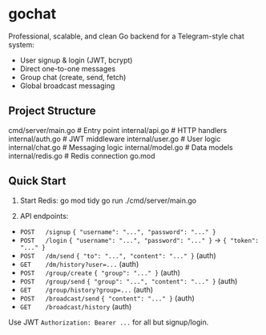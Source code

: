 # gochat

Professional, scalable, and clean Go backend for a Telegram-style chat system:

- User signup & login (JWT, bcrypt)
- Direct one-to-one messages
- Group chat (create, send, fetch)
- Global broadcast messaging

## Project Structure
cmd/server/main.go # Entry point internal/api.go # HTTP handlers internal/auth.go # JWT middleware internal/user.go # User logic internal/chat.go # Messaging logic internal/model.go # Data models internal/redis.go # Redis connection go.mod 


## Quick Start

1. Start Redis:
go mod tidy go run ./cmd/server/main.go

3. API endpoints:
- `POST   /signup`  `{ "username": "...", "password": "..." }`
- `POST   /login`   `{ "username": "...", "password": "..." }` → `{ "token": "..." }`
- `POST   /dm/send` `{ "to": "...", "content": "..." }` (auth)
- `GET    /dm/history?user=...` (auth)
- `POST   /group/create` `{ "group": "..." }` (auth)
- `POST   /group/send` `{ "group": "...", "content": "..." }` (auth)
- `GET    /group/history?group=...` (auth)
- `POST   /broadcast/send` `{ "content": "..." }` (auth)
- `GET    /broadcast/history` (auth)

Use JWT `Authorization: Bearer ...` for all but signup/login.
